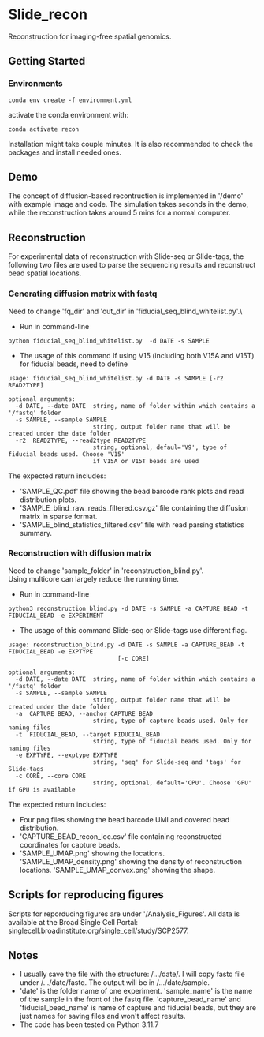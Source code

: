 # Slide_recon

Reconstruction for imaging-free spatial genomics.


## Getting Started

### Environments
```
conda env create -f environment.yml
```
activate the conda environment with:
```
conda activate recon
```
Installation might take couple minutes. It is also recommended to check the packages and install needed ones.

## Demo 
The concept of diffusion-based recontruction is implemented in '/demo' with example image and code.
The simulation takes seconds in the demo, while the reconstruction takes around 5 mins for a normal computer.

## Reconstruction
For experimental data of reconstruction with Slide-seq or Slide-tags, the following two files are used to parse the sequencing results and reconstruct bead spatial locations.

### Generating diffusion matrix with fastq 
Need to change 'fq_dir' and 'out_dir' in 'fiducial_seq_blind_whitelist.py'.\

* Run in command-line
```shell
python fiducial_seq_blind_whitelist.py  -d DATE -s SAMPLE
```
* The usage of this command
If using V15 (including both V15A and V15T) for fiducial beads, need to define
```shell
usage: fiducial_seq_blind_whitelist.py -d DATE -s SAMPLE [-r2 READ2TYPE]

optional arguments:
  -d DATE, --date DATE  string, name of folder within which contains a '/fastq' folder
  -s SAMPLE, --sample SAMPLE
                        string, output folder name that will be created under the date folder
  -r2  READ2TYPE, --read2type READ2TYPE
                        string, optional, defaul='V9', type of fiducial beads used. Choose 'V15'
                        if V15A or V15T beads are used
```
The expected return includes:
* 'SAMPLE_QC.pdf' file showing the bead barcode rank plots and read distribution plots.
* 'SAMPLE_blind_raw_reads_filtered.csv.gz' file containing the diffusion matrix in sparse format.
* 'SAMPLE_blind_statistics_filtered.csv' file with read parsing statistics summary.


### Reconstruction with diffusion matrix
Need to change 'sample_folder' in 'reconstruction_blind.py'.\
Using multicore can largely reduce the running time.
* Run in command-line
```shell
python3 reconstruction_blind.py -d DATE -s SAMPLE -a CAPTURE_BEAD -t FIDUCIAL_BEAD -e EXPERIMENT
```
* The usage of this command
Slide-seq or Slide-tags use different flag.
```shell
usage: reconstruction_blind.py -d DATE -s SAMPLE -a CAPTURE_BEAD -t FIDUCIAL_BEAD -e EXPTYPE
                               [-c CORE]   

optional arguments:
  -d DATE, --date DATE  string, name of folder within which contains a '/fastq' folder
  -s SAMPLE, --sample SAMPLE
                        string, output folder name that will be created under the date folder
  -a  CAPTURE_BEAD, --anchor CAPTURE_BEAD
                        string, type of capture beads used. Only for naming files
  -t  FIDUCIAL_BEAD, --target FIDUCIAL_BEAD
                        string, type of fiducial beads used. Only for naming files
  -e EXPTYPE, --exptype EXPTYPE
                        string, 'seq' for Slide-seq and 'tags' for Slide-tags
  -c CORE, --core CORE
                        string, optional, default='CPU'. Choose 'GPU' if GPU is available
```
The expected return includes:
* Four png files showing the bead barcode UMI and covered bead distribution.
* 'CAPTURE_BEAD_recon_loc.csv' file containing reconstructed coordinates for capture beads.
* 'SAMPLE_UMAP.png' showing the locations. 'SAMPLE_UMAP_density.png' showing the density of reconstruction locations. 'SAMPLE_UMAP_convex.png' showing the shape.

## Scripts for reproducing figures
Scripts for reporducing figures are under '/Analysis_Figures'. All data is available at the Broad Single Cell Portal:
singlecell.broadinstitute.org/single_cell/study/SCP2577.

## Notes
* I usually save the file with the structure: /.../date/. I will copy fastq file under /.../date/fastq. The output will be in /.../date/sample.
* 'date' is the folder name of one experiment. 'sample_name' is the name of the sample in the front of the fastq file. 'capture_bead_name' and 'fiducial_bead_name' is name of capture and fiducial beads, but they are just names for saving files and won't affect results.
* The code has been tested on Python 3.11.7
